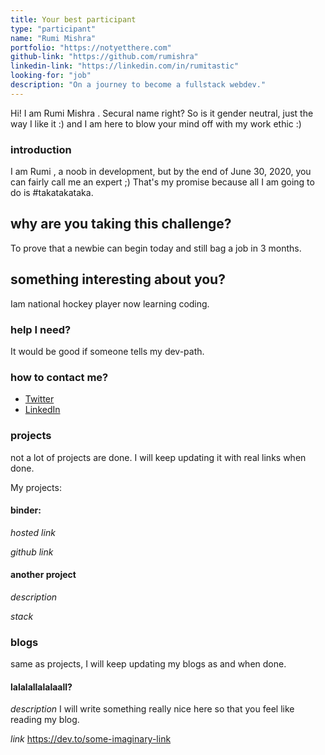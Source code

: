 ```yaml
---
title: Your best participant
type: "participant"
name: "Rumi Mishra"
portfolio: "https://notyetthere.com"
github-link: "https://github.com/rumishra"
linkedin-link: "https://linkedin.com/in/rumitastic"
looking-for: "job"
description: "On a journey to become a fullstack webdev."
---
```


Hi! I am Rumi Mishra . Secural name right? So is it gender neutral, just the way I like it :)  and I am here to blow your mind off with my work ethic :)

### introduction

I am Rumi , a noob in development, but by the end of June 30, 2020, you can fairly call me an expert ;) That's my promise because all I am going to do is #takatakataka.

## why are you taking this challenge?

To prove that a newbie can begin today and still bag a job in 3 months.

## something interesting about you?

Iam national hockey player now learning coding.

### help I need?

It would be good if someone tells my dev-path.

### how to contact me?

- [Twitter](www.twitter.com/rumitastic)
- [LinkedIn](www.linkedin.com/rumitastic)

### projects

not a lot of projects are done. I will keep updating it with real links when done.

My projects:

#### binder: 

_hosted link_ 

_github link_ 

#### another project

_description_

_stack_

### blogs

same as projects, I will keep updating my blogs as and when done.

#### lalalallalalaall?

_description_ I will write something really nice here so that you feel like reading my blog.

_link_ https://dev.to/some-imaginary-link
